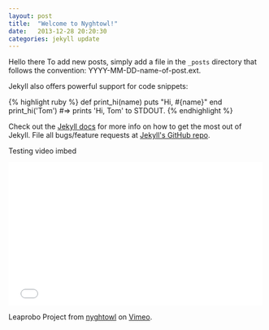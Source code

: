 ```yaml
---
layout: post
title:  "Welcome to Nyghtowl!"
date:   2013-12-28 20:20:30
categories: jekyll update
---
```


Hello there
	To add new posts, simply add a file in the `_posts` directory that follows the convention: YYYY-MM-DD-name-of-post.ext.

Jekyll also offers powerful support for code snippets:

{% highlight ruby %}
def print_hi(name)
  puts "Hi, #{name}"
end
print_hi('Tom')
#=> prints 'Hi, Tom' to STDOUT.
{% endhighlight %}

Check out the [Jekyll docs][jekyll] for more info on how to get the most out of Jekyll. File all bugs/feature requests at [Jekyll's GitHub repo][jekyll-gh].

[jekyll-gh]: https://github.com/mojombo/jekyll
[jekyll]:    http://jekyllrb.com

Testing video imbed

<iframe src="//player.vimeo.com/video/76784445" width="500" height="281" frameborder="0" webkitallowfullscreen mozallowfullscreen allowfullscreen></iframe> <p>Leaprobo Project from <a href="http://vimeo.com/user16942987">nyghtowl</a> on <a href="https://vimeo.com">Vimeo</a>.</p>

